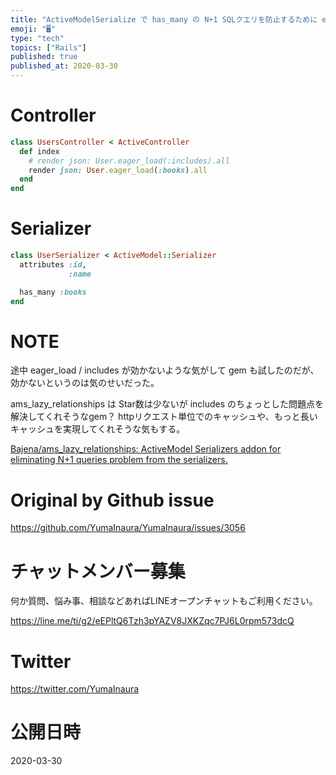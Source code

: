 ```yaml
---
title: "ActiveModelSerialize で has_many の N+1 SQLクエリを防止するために eager_load する例 ( "
emoji: "🖥"
type: "tech"
topics: ["Rails"]
published: true
published_at: 2020-03-30
---
```


# Controller

```rb
class UsersController < ActiveController
  def index
    # render json: User.eager_load(:includes).all
    render json: User.eager_load(:books).all
  end
end
```

# Serializer

```rb
class UserSerializer < ActiveModel::Serializer
  attributes :id,
             :name

  has_many :books
end

```

# NOTE

途中 eager_load / includes が効かないような気がして gem も試したのだが、効かないというのは気のせいだった。

ams_lazy_relationships は Star数は少ないが includes のちょっとした問題点を解決してくれそうなgem？
httpリクエスト単位でのキャッシュや、もっと長いキャッシュを実現してくれそうな気もする。

[Bajena/ams_lazy_relationships: ActiveModel Serializers addon for eliminating N+1 queries problem from the serializers.](https://github.com/Bajena/ams_lazy_relationships)

# Original by Github issue

https://github.com/YumaInaura/YumaInaura/issues/3056








<!-- Update From Qiita API -->

# チャットメンバー募集


何か質問、悩み事、相談などあればLINEオープンチャットもご利用ください。

https://line.me/ti/g2/eEPltQ6Tzh3pYAZV8JXKZqc7PJ6L0rpm573dcQ





# Twitter


https://twitter.com/YumaInaura


<!-- Update From Qiita API -->



# 公開日時

2020-03-30
